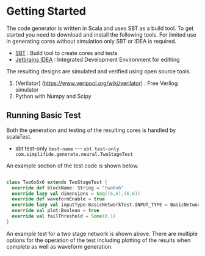 # Getting Started

The code generator is written in Scala and uses SBT as a build tool. To get started you need to download and install the following tools. For limited use in generating cores without simulation only SBT or IDEA is required.   

* [SBT](http://www.scala-sbt.org/) : Build tool to create cores and tests
* [Jetbrains IDEA](https://www.jetbrains.com/idea/) : Integrated Development Environment for editting

The resulting designs are simulated and verified using open source tools. 

1. [Verilator] (https://www.veripool.org/wiki/verilator) : Free Verilog simulator
1. Python with Numpy and Scipy

## Running Basic Test

Both the generation and testing of the resulting cores is handled by scalaTest. 

* sbt test-only `test-name` --- `sbt test-only com.simplifide.generate.neural.TwoStageTest`

An example section of the test code is shown below. 

```scala

class Two6x6x6 extends TwoStageTest {
  override def blockName: String = "two6x6"
  override lazy val dimensions = Seq((6,6),(6,6))
  override def waveformEnable = true
  override lazy val inputType:BasicNetworkTest.INPUT_TYPE = BasicNetworkTest.IDENT_TYPE
  override val plot:Boolean = true
  override val failThreshold = Some(0.1)
}
```

An example test for a two stage network is shown above. There are multiple options for the operation of the test including plotting of the results when complete as well as waveform generation. 



